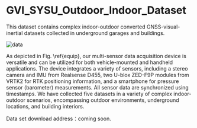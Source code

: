 # GVI_SYSU_Outdoor_Indoor_Dataset
This dataset contains complex indoor-outdoor converted GNSS-visual-inertial datasets collected in underground garages and buildings.


![data](https://github.com/SYSU-CPNTLab/GVI_SYSU_Outdoor_Indoor_Dataset/assets/74598384/2acb0519-cf70-4bb9-a803-9a535cc37263)


As depicted in Fig. \ref{equip}, our multi-sensor data acquisition device is versatile and can be utilized for both vehicle-mounted and handheld applications. The device integrates a variety of sensors, including a stereo camera and IMU from Realsense D455, two U-blox ZED-F9P modules from VRTK2 for RTK positioning information, and a smartphone for pressure sensor (barometer) measurements. All sensor data are synchronized using timestamps. We have collected five datasets in a variety of complex indoor-outdoor scenarios, encompassing outdoor environments, underground locations, and building interiors. 

Data set download address：coming soon.
